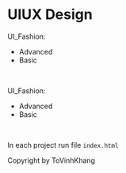 # UIUX Design
UI_Fashion:
+ Advanced
+ Basic
<br>

UI_Fashion:
+ Advanced
+ Basic
<br>

In each project run file 
`
index.html
`

Copyright by ToVinhKhang
